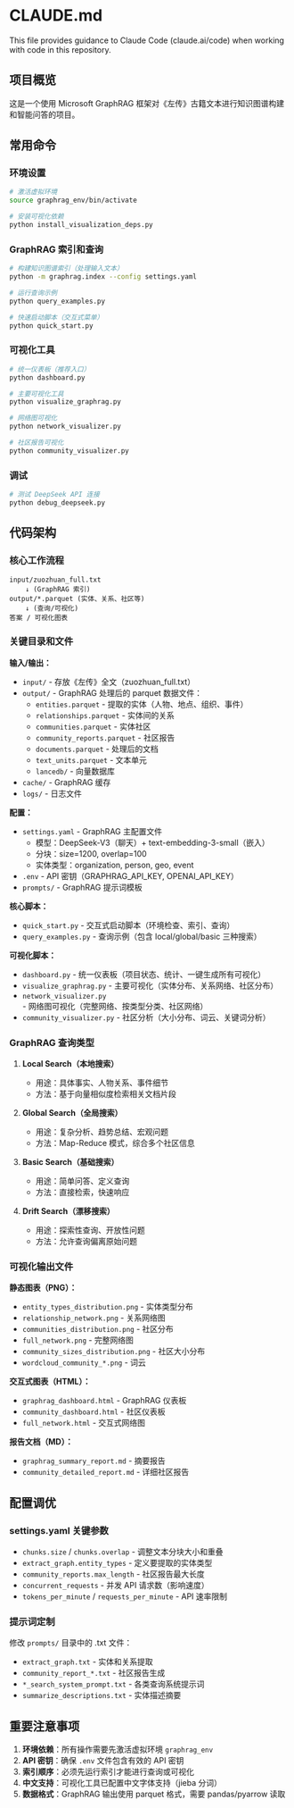 # CLAUDE.md

This file provides guidance to Claude Code (claude.ai/code) when working with code in this repository.

## 项目概览

这是一个使用 Microsoft GraphRAG 框架对《左传》古籍文本进行知识图谱构建和智能问答的项目。

## 常用命令

### 环境设置
```bash
# 激活虚拟环境
source graphrag_env/bin/activate

# 安装可视化依赖
python install_visualization_deps.py
```

### GraphRAG 索引和查询
```bash
# 构建知识图谱索引（处理输入文本）
python -m graphrag.index --config settings.yaml

# 运行查询示例
python query_examples.py

# 快速启动脚本（交互式菜单）
python quick_start.py
```

### 可视化工具
```bash
# 统一仪表板（推荐入口）
python dashboard.py

# 主要可视化工具
python visualize_graphrag.py

# 网络图可视化
python network_visualizer.py

# 社区报告可视化
python community_visualizer.py
```

### 调试
```bash
# 测试 DeepSeek API 连接
python debug_deepseek.py
```

## 代码架构

### 核心工作流程
```
input/zuozhuan_full.txt
    ↓ (GraphRAG 索引)
output/*.parquet (实体、关系、社区等)
    ↓ (查询/可视化)
答案 / 可视化图表
```

### 关键目录和文件

**输入/输出：**
- `input/` - 存放《左传》全文（zuozhuan_full.txt）
- `output/` - GraphRAG 处理后的 parquet 数据文件：
  - `entities.parquet` - 提取的实体（人物、地点、组织、事件）
  - `relationships.parquet` - 实体间的关系
  - `communities.parquet` - 实体社区
  - `community_reports.parquet` - 社区报告
  - `documents.parquet` - 处理后的文档
  - `text_units.parquet` - 文本单元
  - `lancedb/` - 向量数据库
- `cache/` - GraphRAG 缓存
- `logs/` - 日志文件

**配置：**
- `settings.yaml` - GraphRAG 主配置文件
  - 模型：DeepSeek-V3（聊天）+ text-embedding-3-small（嵌入）
  - 分块：size=1200, overlap=100
  - 实体类型：organization, person, geo, event
- `.env` - API 密钥（GRAPHRAG_API_KEY, OPENAI_API_KEY）
- `prompts/` - GraphRAG 提示词模板

**核心脚本：**
- `quick_start.py` - 交互式启动脚本（环境检查、索引、查询）
- `query_examples.py` - 查询示例（包含 local/global/basic 三种搜索）

**可视化脚本：**
- `dashboard.py` - 统一仪表板（项目状态、统计、一键生成所有可视化）
- `visualize_graphrag.py` - 主要可视化（实体分布、关系网络、社区分布）
- `network_visualizer.py` - 网络图可视化（完整网络、按类型分类、社区网络）
- `community_visualizer.py` - 社区分析（大小分布、词云、关键词分析）

### GraphRAG 查询类型

1. **Local Search（本地搜索）**
   - 用途：具体事实、人物关系、事件细节
   - 方法：基于向量相似度检索相关文档片段

2. **Global Search（全局搜索）**
   - 用途：复杂分析、趋势总结、宏观问题
   - 方法：Map-Reduce 模式，综合多个社区信息

3. **Basic Search（基础搜索）**
   - 用途：简单问答、定义查询
   - 方法：直接检索，快速响应

4. **Drift Search（漂移搜索）**
   - 用途：探索性查询、开放性问题
   - 方法：允许查询偏离原始问题

### 可视化输出文件

**静态图表（PNG）：**
- `entity_types_distribution.png` - 实体类型分布
- `relationship_network.png` - 关系网络图
- `communities_distribution.png` - 社区分布
- `full_network.png` - 完整网络图
- `community_sizes_distribution.png` - 社区大小分布
- `wordcloud_community_*.png` - 词云

**交互式图表（HTML）：**
- `graphrag_dashboard.html` - GraphRAG 仪表板
- `community_dashboard.html` - 社区仪表板
- `full_network.html` - 交互式网络图

**报告文档（MD）：**
- `graphrag_summary_report.md` - 摘要报告
- `community_detailed_report.md` - 详细社区报告

## 配置调优

### settings.yaml 关键参数
- `chunks.size` / `chunks.overlap` - 调整文本分块大小和重叠
- `extract_graph.entity_types` - 定义要提取的实体类型
- `community_reports.max_length` - 社区报告最大长度
- `concurrent_requests` - 并发 API 请求数（影响速度）
- `tokens_per_minute` / `requests_per_minute` - API 速率限制

### 提示词定制
修改 `prompts/` 目录中的 .txt 文件：
- `extract_graph.txt` - 实体和关系提取
- `community_report_*.txt` - 社区报告生成
- `*_search_system_prompt.txt` - 各类查询系统提示词
- `summarize_descriptions.txt` - 实体描述摘要

## 重要注意事项

1. **环境依赖**：所有操作需要先激活虚拟环境 `graphrag_env`
2. **API 密钥**：确保 `.env` 文件包含有效的 API 密钥
3. **索引顺序**：必须先运行索引才能进行查询或可视化
4. **中文支持**：可视化工具已配置中文字体支持（jieba 分词）
5. **数据格式**：GraphRAG 输出使用 parquet 格式，需要 pandas/pyarrow 读取
